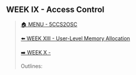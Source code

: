 ## WEEK IX - Access Control

>[🏠 MENU - 5CCS2OSC](year2/5ccs2osc.md)
>
>[⬅️ WEEK XIII - User-Level Memory Allocation](year2/5ccs2osc/w9.md)
>
>[➡️ WEEK X - ](year2/5ccs2osc/w10.md)
>
>Outlines:

